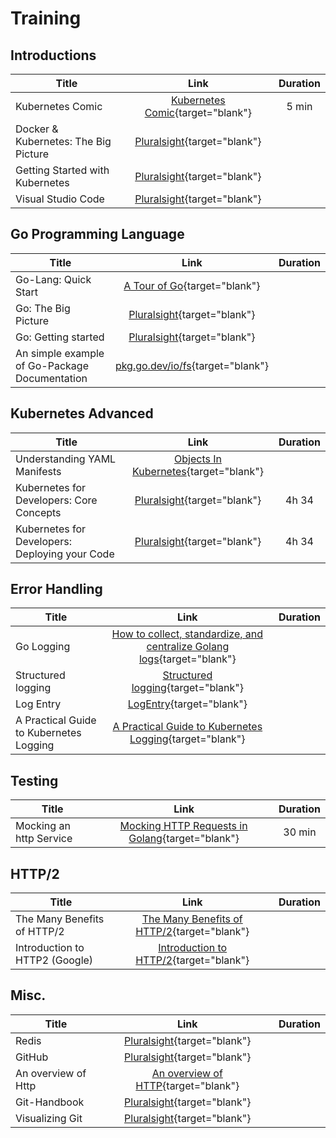 <!--
SPDX-FileCopyrightText: © 2024 Siemens Healthcare GmbH
SPDX-License-Identifier: MIT
-->

# Training
## Introductions

| Title                                |                                                            Link                                                            | Duration |
| ------------------------------------ | :------------------------------------------------------------------------------------------------------------------------: | :------: |
| Kubernetes Comic                     |              [Kubernetes Comic](https://cloud.google.com/kubernetes-engine/kubernetes-comic){target="blank"}               |  5 min   |
| Docker & Kubernetes: The Big Picture | [Pluralsight](https://app.pluralsight.com/library/courses/docker-kubernetes-big-picture/table-of-contents){target="blank"} |          |
| Getting Started with Kubernetes      |  [Pluralsight](https://app.pluralsight.com/library/courses/getting-started-kubernetes/table-of-contents){target="blank"}   |          |
| Visual Studio Code                   |      [Pluralsight](https://app.pluralsight.com/library/courses/visual-studio-code/table-of-contents){target="blank"}       |          |

## Go Programming Language

| Title                                         |                                                         Link                                                         | Duration |
| --------------------------------------------- | :------------------------------------------------------------------------------------------------------------------: | :------: |
| Go-Lang: Quick Start                          |                          [A Tour of Go](https://tour.golang.org/welcome/1){target="blank"}                           |          |
| Go: The Big Picture                           |     [Pluralsight](https://app.pluralsight.com/library/courses/go-big-picture/table-of-contents){target="blank"}      |          |
| Go: Getting started                           | [Pluralsight](https://app.pluralsight.com/library/courses/getting-started-with-go/table-of-contents){target="blank"} |          |
| An simple example of Go-Package Documentation |                             [pkg.go.dev/io/fs](https://pkg.go.dev/io/fs){target="blank"}                             |          |

## Kubernetes Advanced

| Title                                          |                                                               Link                                                                | Duration |
| ---------------------------------------------- | :-------------------------------------------------------------------------------------------------------------------------------: | :------: |
| Understanding YAML Manifests                   |  [Objects In Kubernetes](https://kubernetes.io/docs/concepts/overview/working-with-objects/kubernetes-objects/){target="blank"}   |          |
| Kubernetes for Developers: Core Concepts       |       [Pluralsight](https://app.pluralsight.com/course-player?clipId=d7f7ef5a-781f-47c0-83e8-4b44bbba3863){target="blank"}        |  4h 34   |
| Kubernetes for Developers: Deploying your Code | [Pluralsight](https://app.pluralsight.com/library/courses/kubernetes-developers-deploying-code/table-of-contents){target="blank"} |  4h 34   |

## Error Handling

| Title                                   |                                                           Link                                                           | Duration |
| --------------------------------------- | :----------------------------------------------------------------------------------------------------------------------: | :------: |
| Go Logging                              |  [How to collect, standardize, and centralize Golang logs](https://www.datadoghq.com/blog/go-logging/){target="blank"}   |          |
| Structured logging                      |              [Structured logging](https://cloud.google.com/logging/docs/structured-logging){target="blank"}              |          |
| Log Entry                               |             [LogEntry](https://cloud.google.com/logging/docs/reference/v2/rest/v2/LogEntry){target="blank"}              |          |
| A Practical Guide to Kubernetes Logging | [A Practical Guide to Kubernetes Logging](https://logz.io/blog/a-practical-guide-to-kubernetes-logging/){target="blank"} |          |

## Testing

| Title                   |                                                           Link                                                            | Duration |
| ----------------------- | :-----------------------------------------------------------------------------------------------------------------------: | :------: |
| Mocking an http Service | [Mocking HTTP Requests in Golang](https://www.thegreatcodeadventure.com/mocking-http-requests-in-golang/){target="blank"} |  30 min  |

## HTTP/2

| Title                          |                                                         Link                                                          | Duration |
| ------------------------------ | :-------------------------------------------------------------------------------------------------------------------: | :------: |
| The Many Benefits of HTTP/2    | [The Many Benefits of HTTP/2](https://mediatemple.net/blog/web-development-tech/many-benefits-http2/){target="blank"} |          |
| Introduction to HTTP2 (Google) |      [Introduction to HTTP/2](https://developers.google.com/web/fundamentals/performance/http2){target="blank"}       |          |

## Misc.

| Title               |                                                                                 Link                                                                                 | Duration |
| ------------------- | :------------------------------------------------------------------------------------------------------------------------------------------------------------------: | :------: |
| Redis               |                            [Pluralsight](https://app.pluralsight.com/guides/redis-as-a-dynamic-interconnecting-datastore){target="blank"}                            |          |
| GitHub              | [Pluralsight](https://app.pluralsight.com/player?course=github-getting-started&author=gill-cleeren&name=e72372c8-9c82-41bf-8b11-47d51b0df195&clip=0){target="blank"} |          |
| An overview of Http |                                  [An overview of HTTP](https://developer.mozilla.org/en-US/docs/Web/HTTP/Overview){target="blank"}                                   |          |
| Git-Handbook        |                                         [Pluralsight](https://guides.github.com/introduction/git-handbook/){target="blank"}                                          |          |
| Visualizing Git     |                                             [Pluralsight](http://git-school.github.io/visualizing-git//){target="blank"}                                             |          |
